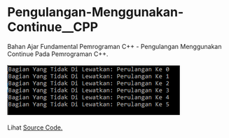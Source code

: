 # Pengulangan-Menggunakan-Continue__CPP
Bahan Ajar Fundamental Pemrograman C++ - Pengulangan Menggunakan Continue Pada Pemrograman C++.<br><br>
<img src="https://github.com/RizkyKhapidsyah/Pengulangan-Menggunakan-Continue__CPP/blob/master/Results/001.PNG"><br><br>
Lihat <a href="https://github.com/RizkyKhapidsyah/Pengulangan-Menggunakan-Continue__CPP/blob/master/Source.cpp">Source Code.</a>
